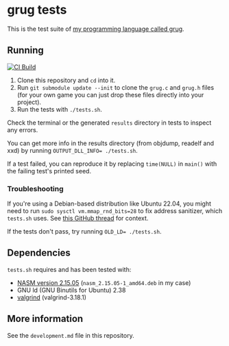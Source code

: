 # grug tests

This is the test suite of [my programming language called grug](https://github.com/MyNameIsTrez/grug/).

## Running

[![CI Build](https://github.com/MyNameIsTrez/grug-tests/actions/workflows/build.yml/badge.svg)](https://github.com/MyNameIsTrez/grug-tests/actions/workflows/build.yml)

1. Clone this repository and `cd` into it.
2. Run `git submodule update --init` to clone the `grug.c` and `grug.h` files (for your own game you can just drop these files directly into your project).
3. Run the tests with `./tests.sh`.

Check the terminal or the generated `results` directory in tests to inspect any errors.

You can get more info in the results directory (from objdump, readelf and xxd) by running `OUTPUT_DLL_INFO= ./tests.sh`.

If a test failed, you can reproduce it by replacing `time(NULL)` in `main()` with the failing test's printed seed.

### Troubleshooting

If you're using a Debian-based distribution like Ubuntu 22.04, you might need to run `sudo sysctl vm.mmap_rnd_bits=28` to fix address sanitizer, which `tests.sh` uses. See [this GitHub thread](https://github.com/actions/runner-images/issues/9524#issuecomment-2002475952) for context.

If the tests don't pass, try running `OLD_LD= ./tests.sh`.

## Dependencies

`tests.sh` requires and has been tested with:

- [NASM version 2.15.05](https://launchpad.net/ubuntu/+source/nasm) (`nasm_2.15.05-1_amd64.deb` in my case)
- GNU ld (GNU Binutils for Ubuntu) 2.38
- [valgrind](https://valgrind.org/) (valgrind-3.18.1)

## More information

See the `development.md` file in this repository.
